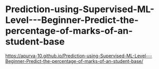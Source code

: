 # Prediction-using-Supervised-ML-Level---Beginner-Predict-the-percentage-of-marks-of-an-student-base
 https://apurva-10.github.io/Prediction-using-Supervised-ML-Level---Beginner-Predict-the-percentage-of-marks-of-an-student-base/
